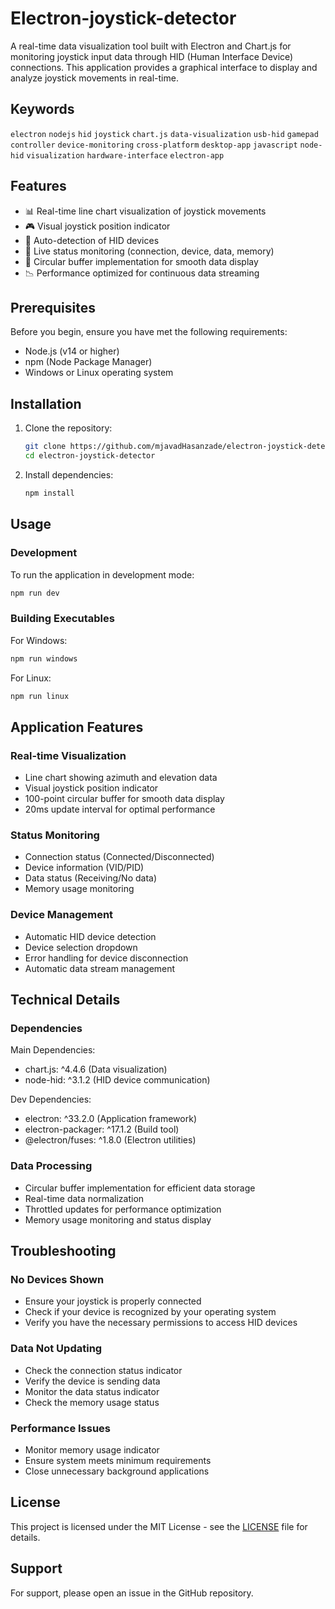 # Electron-joystick-detector

A real-time data visualization tool built with Electron and Chart.js for monitoring joystick input data through HID (Human Interface Device) connections. This application provides a graphical interface to display and analyze joystick movements in real-time.

## Keywords

`electron` `nodejs` `hid` `joystick` `chart.js` `data-visualization` `usb-hid` `gamepad` `controller` `device-monitoring` `cross-platform` `desktop-app` `javascript` `node-hid` `visualization` `hardware-interface` `electron-app`


## Features

- 📊 Real-time line chart visualization of joystick movements
- 🎮 Visual joystick position indicator
- 🔌 Auto-detection of HID devices
- 📡 Live status monitoring (connection, device, data, memory)
- 🔄 Circular buffer implementation for smooth data display
- 📉 Performance optimized for continuous data streaming

## Prerequisites

Before you begin, ensure you have met the following requirements:
- Node.js (v14 or higher)
- npm (Node Package Manager)
- Windows or Linux operating system

## Installation

1. Clone the repository:
   ```bash
   git clone https://github.com/mjavadHasanzade/electron-joystick-detector.git
   cd electron-joystick-detector
   ```

2. Install dependencies:
   ```bash
   npm install
   ```

## Usage

### Development
To run the application in development mode:
```bash
npm run dev
```

### Building Executables

For Windows:
```bash
npm run windows
```

For Linux:
```bash
npm run linux
```

## Application Features

### Real-time Visualization
- Line chart showing azimuth and elevation data
- Visual joystick position indicator
- 100-point circular buffer for smooth data display
- 20ms update interval for optimal performance

### Status Monitoring
- Connection status (Connected/Disconnected)
- Device information (VID/PID)
- Data status (Receiving/No data)
- Memory usage monitoring

### Device Management
- Automatic HID device detection
- Device selection dropdown
- Error handling for device disconnection
- Automatic data stream management

## Technical Details

### Dependencies
Main Dependencies:
- chart.js: ^4.4.6 (Data visualization)
- node-hid: ^3.1.2 (HID device communication)

Dev Dependencies:
- electron: ^33.2.0 (Application framework)
- electron-packager: ^17.1.2 (Build tool)
- @electron/fuses: ^1.8.0 (Electron utilities)

### Data Processing
- Circular buffer implementation for efficient data storage
- Real-time data normalization
- Throttled updates for performance optimization
- Memory usage monitoring and status display

## Troubleshooting

### No Devices Shown
- Ensure your joystick is properly connected
- Check if your device is recognized by your operating system
- Verify you have the necessary permissions to access HID devices

### Data Not Updating
- Check the connection status indicator
- Verify the device is sending data
- Monitor the data status indicator
- Check the memory usage status

### Performance Issues
- Monitor memory usage indicator
- Ensure system meets minimum requirements
- Close unnecessary background applications

## License

This project is licensed under the MIT License - see the [LICENSE](LICENSE) file for details.

## Support

For support, please open an issue in the GitHub repository. 